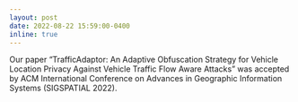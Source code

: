 ```yaml
---
layout: post
date: 2022-08-22 15:59:00-0400
inline: true
---
```


Our paper “TrafficAdaptor: An Adaptive Obfuscation Strategy for Vehicle Location Privacy Against Vehicle Traffic Flow Aware Attacks” was accepted by ACM International Conference on Advances in Geographic Information Systems (SIGSPATIAL 2022). 
